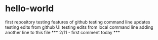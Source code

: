 # hello-world
first repository
testing features of github
testing command line updates
testing edits from github UI
testing edits from local command line
adding another line to this file
*** 2/11 - first comment today ***
